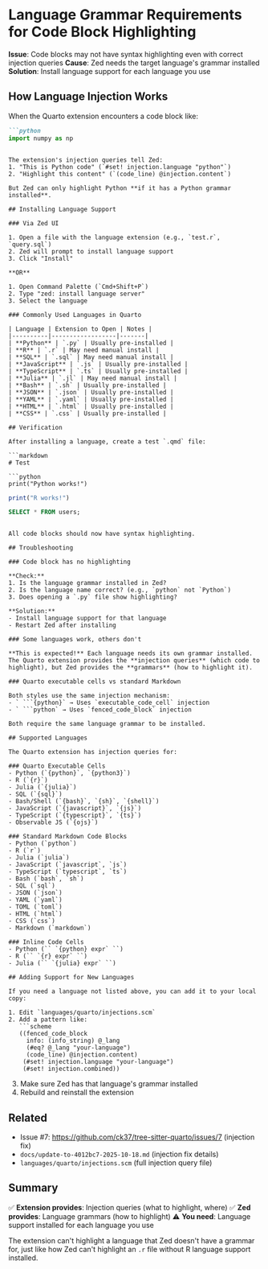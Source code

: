 # Language Grammar Requirements for Code Block Highlighting

**Issue**: Code blocks may not have syntax highlighting even with correct injection queries
**Cause**: Zed needs the target language's grammar installed
**Solution**: Install language support for each language you use

## How Language Injection Works

When the Quarto extension encounters a code block like:

```markdown
```python
import numpy as np
```
```

The extension's injection queries tell Zed:
1. "This is Python code" (`#set! injection.language "python"`)
2. "Highlight this content" (`(code_line) @injection.content`)

But Zed can only highlight Python **if it has a Python grammar installed**.

## Installing Language Support

### Via Zed UI

1. Open a file with the language extension (e.g., `test.r`, `query.sql`)
2. Zed will prompt to install language support
3. Click "Install"

**OR**

1. Open Command Palette (`Cmd+Shift+P`)
2. Type "zed: install language server"
3. Select the language

### Commonly Used Languages in Quarto

| Language | Extension to Open | Notes |
|----------|------------------|-------|
| **Python** | `.py` | Usually pre-installed |
| **R** | `.r` | May need manual install |
| **SQL** | `.sql` | May need manual install |
| **JavaScript** | `.js` | Usually pre-installed |
| **TypeScript** | `.ts` | Usually pre-installed |
| **Julia** | `.jl` | May need manual install |
| **Bash** | `.sh` | Usually pre-installed |
| **JSON** | `.json` | Usually pre-installed |
| **YAML** | `.yaml` | Usually pre-installed |
| **HTML** | `.html` | Usually pre-installed |
| **CSS** | `.css` | Usually pre-installed |

## Verification

After installing a language, create a test `.qmd` file:

```markdown
# Test

```python
print("Python works!")
```

```r
print("R works!")
```

```sql
SELECT * FROM users;
```
```

All code blocks should now have syntax highlighting.

## Troubleshooting

### Code block has no highlighting

**Check:**
1. Is the language grammar installed in Zed?
2. Is the language name correct? (e.g., `python` not `Python`)
3. Does opening a `.py` file show highlighting?

**Solution:**
- Install language support for that language
- Restart Zed after installing

### Some languages work, others don't

**This is expected!** Each language needs its own grammar installed. The Quarto extension provides the **injection queries** (which code to highlight), but Zed provides the **grammars** (how to highlight it).

### Quarto executable cells vs standard Markdown

Both styles use the same injection mechanism:
- ` ```{python}` → Uses `executable_code_cell` injection
- ` ```python` → Uses `fenced_code_block` injection

Both require the same language grammar to be installed.

## Supported Languages

The Quarto extension has injection queries for:

### Quarto Executable Cells
- Python (`{python}`, `{python3}`)
- R (`{r}`)
- Julia (`{julia}`)
- SQL (`{sql}`)
- Bash/Shell (`{bash}`, `{sh}`, `{shell}`)
- JavaScript (`{javascript}`, `{js}`)
- TypeScript (`{typescript}`, `{ts}`)
- Observable JS (`{ojs}`)

### Standard Markdown Code Blocks
- Python (`python`)
- R (`r`)
- Julia (`julia`)
- JavaScript (`javascript`, `js`)
- TypeScript (`typescript`, `ts`)
- Bash (`bash`, `sh`)
- SQL (`sql`)
- JSON (`json`)
- YAML (`yaml`)
- TOML (`toml`)
- HTML (`html`)
- CSS (`css`)
- Markdown (`markdown`)

### Inline Code Cells
- Python (`` `{python} expr` ``)
- R (`` `{r} expr` ``)
- Julia (`` `{julia} expr` ``)

## Adding Support for New Languages

If you need a language not listed above, you can add it to your local copy:

1. Edit `languages/quarto/injections.scm`
2. Add a pattern like:
   ```scheme
   ((fenced_code_block
     info: (info_string) @_lang
     (#eq? @_lang "your-language")
     (code_line) @injection.content)
    (#set! injection.language "your-language")
    (#set! injection.combined))
   ```
3. Make sure Zed has that language's grammar installed
4. Rebuild and reinstall the extension

## Related

- Issue #7: https://github.com/ck37/tree-sitter-quarto/issues/7 (injection fix)
- `docs/update-to-4012bc7-2025-10-18.md` (injection fix details)
- `languages/quarto/injections.scm` (full injection query file)

## Summary

✅ **Extension provides**: Injection queries (what to highlight, where)
✅ **Zed provides**: Language grammars (how to highlight)
⚠️ **You need**: Language support installed for each language you use

The extension can't highlight a language that Zed doesn't have a grammar for, just like how Zed can't highlight an `.r` file without R language support installed.
